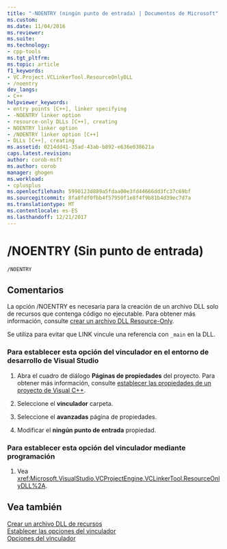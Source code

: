 ```yaml
---
title: "-NOENTRY (ningún punto de entrada) | Documentos de Microsoft"
ms.custom: 
ms.date: 11/04/2016
ms.reviewer: 
ms.suite: 
ms.technology:
- cpp-tools
ms.tgt_pltfrm: 
ms.topic: article
f1_keywords:
- VC.Project.VCLinkerTool.ResourceOnlyDLL
- /noentry
dev_langs:
- C++
helpviewer_keywords:
- entry points [C++], linker specifying
- -NOENTRY linker option
- resource-only DLLs [C++], creating
- NOENTRY linker option
- /NOENTRY linker option [C++]
- DLLs [C++], creating
ms.assetid: 0214dd41-35ad-43ab-b892-e636e038621a
caps.latest.revision: 
author: corob-msft
ms.author: corob
manager: ghogen
ms.workload:
- cplusplus
ms.openlocfilehash: 5990123d809a5fdaa00e3fd44666dd3fc37c69bf
ms.sourcegitcommit: 8fa8fdf0fbb4f57950f1e8f4f9b81b4d39ec7d7a
ms.translationtype: MT
ms.contentlocale: es-ES
ms.lasthandoff: 12/21/2017
---
```

# <a name="noentry-no-entry-point"></a>/NOENTRY (Sin punto de entrada)
```  
/NOENTRY  
```  
  
## <a name="remarks"></a>Comentarios  
 La opción /NOENTRY es necesaria para la creación de un archivo DLL solo de recursos que contenga código no ejecutable. Para obtener más información, consulte [crear un archivo DLL Resource-Only](../../build/creating-a-resource-only-dll.md).  
  
 Se utiliza para evitar que LINK vincule una referencia con `_main` en la DLL.  
  
### <a name="to-set-this-linker-option-in-the-visual-studio-development-environment"></a>Para establecer esta opción del vinculador en el entorno de desarrollo de Visual Studio  
  
1.  Abra el cuadro de diálogo **Páginas de propiedades** del proyecto. Para obtener más información, consulte [establecer las propiedades de un proyecto de Visual C++](../../ide/working-with-project-properties.md).  
  
2.  Seleccione el **vinculador** carpeta.  
  
3.  Seleccione el **avanzadas** página de propiedades.  
  
4.  Modificar el **ningún punto de entrada** propiedad.  
  
### <a name="to-set-this-linker-option-programmatically"></a>Para establecer esta opción del vinculador mediante programación  
  
1.  Vea <xref:Microsoft.VisualStudio.VCProjectEngine.VCLinkerTool.ResourceOnlyDLL%2A>.  
  
## <a name="see-also"></a>Vea también  
 [Crear un archivo DLL de recursos](../../build/creating-a-resource-only-dll.md)   
 [Establecer las opciones del vinculador](../../build/reference/setting-linker-options.md)   
 [Opciones del vinculador](../../build/reference/linker-options.md)